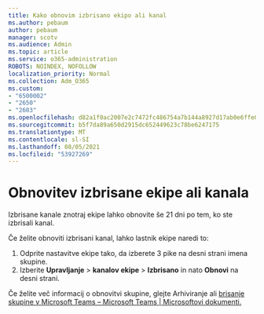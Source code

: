 ```yaml
---
title: Kako obnovim izbrisano ekipo ali kanal
ms.author: pebaum
author: pebaum
manager: scotv
ms.audience: Admin
ms.topic: article
ms.service: o365-administration
ROBOTS: NOINDEX, NOFOLLOW
localization_priority: Normal
ms.collection: Adm_O365
ms.custom:
- "6500002"
- "2650"
- "2603"
ms.openlocfilehash: d82a1f0ac2007e2c7472fc486754a7b144a8927d17ab0e6ffe0fed6fd2ddf4e4
ms.sourcegitcommit: b5f7da89a650d2915dc652449623c78be6247175
ms.translationtype: MT
ms.contentlocale: sl-SI
ms.lasthandoff: 08/05/2021
ms.locfileid: "53927269"
---
```

# <a name="how-to-restore-a-deleted-team-or-channel"></a>Obnovitev izbrisane ekipe ali kanala

Izbrisane kanale znotraj ekipe lahko obnovite še 21 dni po tem, ko ste izbrisali kanal.

Če želite obnoviti izbrisani kanal, lahko lastnik ekipe naredi to:

1. Odprite nastavitve ekipe tako, da izberete 3 pike na desni strani imena skupine.
2. Izberite **Upravljanje**  >  **kanalov ekipe**  >  **Izbrisano** in nato **Obnovi** na desni strani.

Če želite več informacij o obnovitvi skupine, glejte Arhiviranje ali [brisanje skupine v Microsoft Teams – Microsoft Teams | Microsoftovi dokumenti.](https://docs.microsoft.com/microsoftteams/archive-or-delete-a-team#restore-a-deleted-team)
